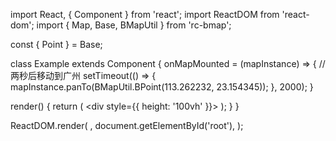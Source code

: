 import React, { Component } from 'react';
import ReactDOM from 'react-dom';
import { Map, Base, BMapUtil } from 'rc-bmap';

const { Point } = Base;

class Example extends Component {
  onMapMounted = (mapInstance) => {
    // 两秒后移动到广州
		setTimeout(() => {
    	mapInstance.panTo(BMapUtil.BPoint(113.262232, 23.154345));
    }, 2000);
	}

  render() {
    return (
      <div style={{ height: '100vh' }}>
        <Map
          ak="WAeVpuoSBH4NswS30GNbCRrlsmdGB5Gv"
          zoom={8}
          mounted={this.onMapMounted}
        >
          <Point name="center" lng="116.404" lat="39.915" />
        </Map>
      </div>
    );
  }
}

ReactDOM.render(
  <Example />,
  document.getElementById('root'),
);